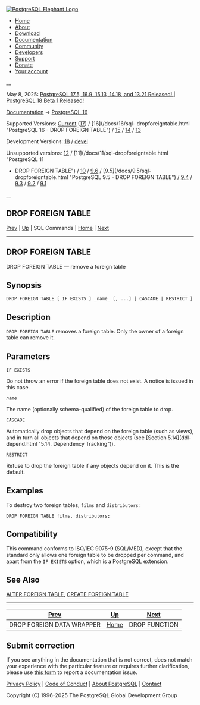 [ ![PostgreSQL Elephant Logo](/media/img/about/press/elephant.png) ](/)

  * [Home](/ "Home")
  * [About](/about/ "About")
  * [Download](/download/ "Download")
  * [Documentation](/docs/ "Documentation")
  * [Community](/community/ "Community")
  * [Developers](/developer/ "Developers")
  * [Support](/support/ "Support")
  * [Donate](/about/donate/ "Donate")
  * [Your account](/account/ "Your account")

__

May 8, 2025: [ PostgreSQL 17.5, 16.9, 15.13, 14.18, and 13.21 Released! ](/about/news/postgresql-175-169-1513-1418-and-1321-released-3072/) | [ PostgreSQL 18 Beta 1 Released! ](/about/news/postgresql-18-beta-1-released-3070/)

[Documentation](/docs/ "Documentation") -> [PostgreSQL
16](/docs/16/index.html)

Supported Versions: [Current](/docs/current/sql-dropforeigntable.html
"PostgreSQL 17 - DROP FOREIGN TABLE") ([17](/docs/17/sql-dropforeigntable.html
"PostgreSQL 17 - DROP FOREIGN TABLE")) / [16](/docs/16/sql-
dropforeigntable.html "PostgreSQL 16 - DROP FOREIGN TABLE") /
[15](/docs/15/sql-dropforeigntable.html "PostgreSQL 15 - DROP FOREIGN TABLE")
/ [14](/docs/14/sql-dropforeigntable.html "PostgreSQL 14 - DROP FOREIGN
TABLE") / [13](/docs/13/sql-dropforeigntable.html "PostgreSQL 13 - DROP
FOREIGN TABLE")

Development Versions: [18](/docs/18/sql-dropforeigntable.html "PostgreSQL 18 -
DROP FOREIGN TABLE") / [devel](/docs/devel/sql-dropforeigntable.html
"PostgreSQL devel - DROP FOREIGN TABLE")

Unsupported versions: [12](/docs/12/sql-dropforeigntable.html "PostgreSQL 12 -
DROP FOREIGN TABLE") / [11](/docs/11/sql-dropforeigntable.html "PostgreSQL 11
- DROP FOREIGN TABLE") / [10](/docs/10/sql-dropforeigntable.html "PostgreSQL
10 - DROP FOREIGN TABLE") / [9.6](/docs/9.6/sql-dropforeigntable.html
"PostgreSQL 9.6 - DROP FOREIGN TABLE") / [9.5](/docs/9.5/sql-
dropforeigntable.html "PostgreSQL 9.5 - DROP FOREIGN TABLE") /
[9.4](/docs/9.4/sql-dropforeigntable.html "PostgreSQL 9.4 - DROP FOREIGN
TABLE") / [9.3](/docs/9.3/sql-dropforeigntable.html "PostgreSQL 9.3 - DROP
FOREIGN TABLE") / [9.2](/docs/9.2/sql-dropforeigntable.html "PostgreSQL 9.2 -
DROP FOREIGN TABLE") / [9.1](/docs/9.1/sql-dropforeigntable.html "PostgreSQL
9.1 - DROP FOREIGN TABLE")

__

DROP FOREIGN TABLE  
---  
[Prev](sql-dropforeigndatawrapper.html "DROP FOREIGN DATA WRAPPER")  | [Up](sql-commands.html "SQL Commands") | SQL Commands | [Home](index.html "PostgreSQL 16.9 Documentation") |  [Next](sql-dropfunction.html "DROP FUNCTION")  
  
* * *

## DROP FOREIGN TABLE

DROP FOREIGN TABLE — remove a foreign table

## Synopsis

    
    
    DROP FOREIGN TABLE [ IF EXISTS ] _name_ [, ...] [ CASCADE | RESTRICT ]
    

## Description

`DROP FOREIGN TABLE` removes a foreign table. Only the owner of a foreign
table can remove it.

## Parameters

`IF EXISTS`

    

Do not throw an error if the foreign table does not exist. A notice is issued
in this case.

_`name`_

    

The name (optionally schema-qualified) of the foreign table to drop.

`CASCADE`

    

Automatically drop objects that depend on the foreign table (such as views),
and in turn all objects that depend on those objects (see [Section 5.14](ddl-
depend.html "5.14. Dependency Tracking")).

`RESTRICT`

    

Refuse to drop the foreign table if any objects depend on it. This is the
default.

## Examples

To destroy two foreign tables, `films` and `distributors`:

    
    
    DROP FOREIGN TABLE films, distributors;
    

## Compatibility

This command conforms to ISO/IEC 9075-9 (SQL/MED), except that the standard
only allows one foreign table to be dropped per command, and apart from the
`IF EXISTS` option, which is a PostgreSQL extension.

## See Also

[ALTER FOREIGN TABLE](sql-alterforeigntable.html "ALTER FOREIGN TABLE"),
[CREATE FOREIGN TABLE](sql-createforeigntable.html "CREATE FOREIGN TABLE")

* * *

[Prev](sql-dropforeigndatawrapper.html "DROP FOREIGN DATA WRAPPER")  | [Up](sql-commands.html "SQL Commands") |  [Next](sql-dropfunction.html "DROP FUNCTION")  
---|---|---  
DROP FOREIGN DATA WRAPPER  | [Home](index.html "PostgreSQL 16.9 Documentation") |  DROP FUNCTION  
  
## Submit correction

If you see anything in the documentation that is not correct, does not match
your experience with the particular feature or requires further clarification,
please use [this form](/account/comments/new/16/sql-dropforeigntable.html/) to
report a documentation issue.

[Privacy Policy](/about/privacypolicy) | [Code of Conduct](/about/policies/coc/) | [About PostgreSQL](/about/) | [Contact](/about/contact/)  

Copyright (C) 1996-2025 The PostgreSQL Global Development Group

